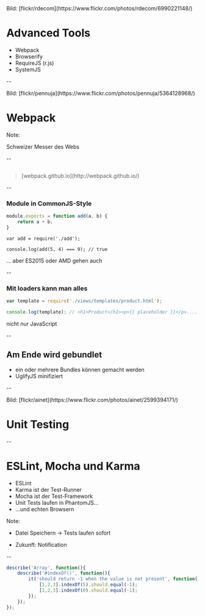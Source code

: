 <!-- .slide: data-background="assets/6990221148_dff14b0f90_k.jpg" -->
<div class="attribution">Bild: [flickr/rdecom](https://www.flickr.com/photos/rdecom/6990221148/)</div>

# Advanced Tools

- Webpack
- Browserify
- RequireJS (r.js)
- SystemJS

--

<!-- .slide: data-background="assets/5364128968_7e7d01de07_o.jpg" -->
<div class="attribution">Bild: [flickr/pennuja](https://www.flickr.com/photos/pennuja/5364128968/)</div>

# Webpack

Note:

Schweizer Messer des Webs

--

<img data-src="assets/webpack.png">

> <footer>[webpack.github.io](http://webpack.github.io/)</footer>

--

### Module in CommonJS-Style

```js
module.exports = function add(a, b) {
    return a + b;
}
```

```
var add = require('./add');

console.log(add(5, 4) === 9); // true
```

... aber ES2015 oder AMD gehen auch

--

### Mit loaders kann man alles

```js
var template = require('./views/templates/product.html');

console.log(template); // <h1>Product</h1><p>{{ placeholder }}</p>....

```

nicht nur JavaScript

--

## Am Ende wird gebundlet

- ein oder mehrere Bundles können gemacht werden
- UglifyJS minifiziert

--

<!-- .slide: data-background="assets/2599394171_12d33a2459_o.jpg" -->
<div class="attribution">Bild: [flickr/ainet](https://www.flickr.com/photos/ainet/2599394171/)</div>

# Unit Testing

--

# ESLint, Mocha und Karma

- ESLint
- Karma ist der Test-Runner 
- Mocha ist der Test-Framework
- Unit Tests laufen in PhantomJS...
- ...und echten Browsern

Note:
- Datei Speichern -> Tests laufen sofort

- Zukunft: Notification

--

```js
describe('Array', function(){
    describe('#indexOf()', function(){
        it('should return -1 when the value is not present', function(){
            [1,2,3].indexOf(5).should.equal(-1);
            [1,2,3].indexOf(0).should.equal(-1);
        });
    });
});
```